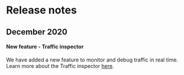 # Release notes

## December 2020

#### New feature - Traffic inspector 

We have added a new feature to monitor and debug traffic in real time. Learn more about the Traffic inspector [here](pci-proxy-dashboard/traffic-inspector.md). 



